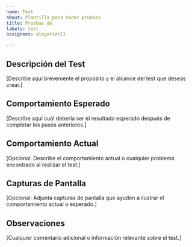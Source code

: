 ```yaml
---
name: Test
about: Plantilla para hacer pruebas
title: Pruebas de
labels: test
assignees: alegarsan11

---
```


## Descripción del Test

[Describe aquí brevemente el propósito y el alcance del test que deseas crear.]

## Comportamiento Esperado

[Describe aquí cuál debería ser el resultado esperado después de completar los pasos anteriores.]

## Comportamiento Actual

[Opcional: Describe el comportamiento actual o cualquier problema encontrado al realizar el test.]

## Capturas de Pantalla

[Opcional: Adjunta capturas de pantalla que ayuden a ilustrar el comportamiento actual o esperado.]

## Observaciones

[Cualquier comentario adicional o información relevante sobre el test.]
